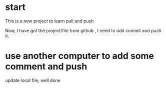 # start
This is a new project to learn pull and push 

Now, I have got the project/file from github , I need to add commit and push it.

# use another computer to add some comment and push


update  local file, well done